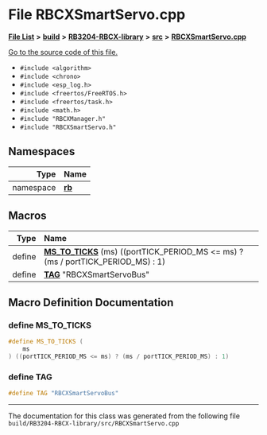 
# File RBCXSmartServo.cpp


[**File List**](files.md) **>** [**build**](dir_4fef79e7177ba769987a8da36c892c5f.md) **>** [**RB3204-RBCX-library**](dir_6e2f6bf38ad600996f360c484704d30b.md) **>** [**src**](dir_2fb57cfb6554052417264f60890e0af6.md) **>** [**RBCXSmartServo.cpp**](RBCXSmartServo_8cpp.md)

[Go to the source code of this file.](RBCXSmartServo_8cpp_source.md)



* `#include <algorithm>`
* `#include <chrono>`
* `#include <esp_log.h>`
* `#include <freertos/FreeRTOS.h>`
* `#include <freertos/task.h>`
* `#include <math.h>`
* `#include "RBCXManager.h"`
* `#include "RBCXSmartServo.h"`









## Namespaces

| Type | Name |
| ---: | :--- |
| namespace | [**rb**](namespacerb.md) <br> |













## Macros

| Type | Name |
| ---: | :--- |
| define  | [**MS\_TO\_TICKS**](RBCXSmartServo_8cpp.md#define-ms-to-ticks) (ms) ((portTICK\_PERIOD\_MS &lt;= ms) ? (ms / portTICK\_PERIOD\_MS) : 1)<br> |
| define  | [**TAG**](RBCXSmartServo_8cpp.md#define-tag)  "RBCXSmartServoBus"<br> |

## Macro Definition Documentation



### define MS\_TO\_TICKS 


```cpp
#define MS_TO_TICKS (
    ms
) ((portTICK_PERIOD_MS <= ms) ? (ms / portTICK_PERIOD_MS) : 1)
```



### define TAG 


```cpp
#define TAG "RBCXSmartServoBus"
```



------------------------------
The documentation for this class was generated from the following file `build/RB3204-RBCX-library/src/RBCXSmartServo.cpp`